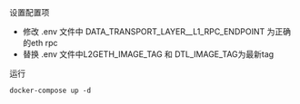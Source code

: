 设置配置项

+ 修改 .env 文件中 DATA_TRANSPORT_LAYER__L1_RPC_ENDPOINT 为正确的eth rpc 
+ 替换 .env 文件中L2GETH_IMAGE_TAG 和 DTL_IMAGE_TAG为最新tag

运行

```shell
docker-compose up -d
```


